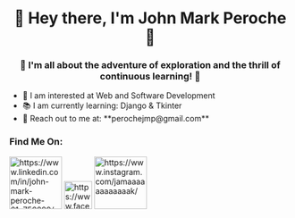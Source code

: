 <h1 align ="center"> 👋 Hey there, I'm John Mark Peroche 👋 </h1>
<h3 align ="center"> 🚀 I'm all about the adventure of exploration and the thrill of continuous learning! 🚀</h3>

<ul align="left">
  <li>🔎 I am interested at Web and Software Development </li>
  <li>📚 I am currently learning: Django & Tkinter</li>
  <li>📧 Reach out to me at: **perochejmp@gmail.com**</li>  
</ul>

<h3 align="left">Find Me On:</h3>
<a href="https://www.linkedin.com/in/john-mark-peroche-61a756229/" target="blank"><img width="94" height="94" src="https://img.icons8.com/3d-fluency/94/linkedin.png" alt="https://www.linkedin.com/in/john-mark-peroche-61a756229/"/></a>
<a href="https://www.facebook.com/johnmark.pacaldoperoche/" target="blank"><img width="50" height="50" src="https://img.icons8.com/3d-fluency/94/facebook-circled.png" alt="https://www.facebook.com/johnmark.pacaldoperoche/"/></a>
<a href="https://www.instagram.com/jamaaaaaaaaaaaak/" target="blank"><img width="94" height="94" src="https://img.icons8.com/3d-fluency/94/instagram-new.png" alt="https://www.instagram.com/jamaaaaaaaaaaaak/"/></a>

